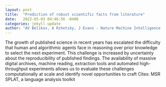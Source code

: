 ```yaml
---
layout: post
title:  "Prediction of robust scientific facts from literature"
date:   2022-05-03 04:46:56 -0400
categories: jekyll update
author: "AV Belikov, A Rzhetsky, J Evans - Nature Machine Intelligence, 2022"
---
```

The growth of published science in recent years has escalated the difficulty that human and algorithmic agents face in reasoning over prior knowledge to select the next experiment. This challenge is increased by uncertainty about the reproducibility of published findings. The availability of massive digital archives, machine reading, extraction tools and automated high-throughput experiments allows us to evaluate these challenges computationally at scale and identify novel opportunities to craft Cites: MSR SPLAT, a language analysis toolkit